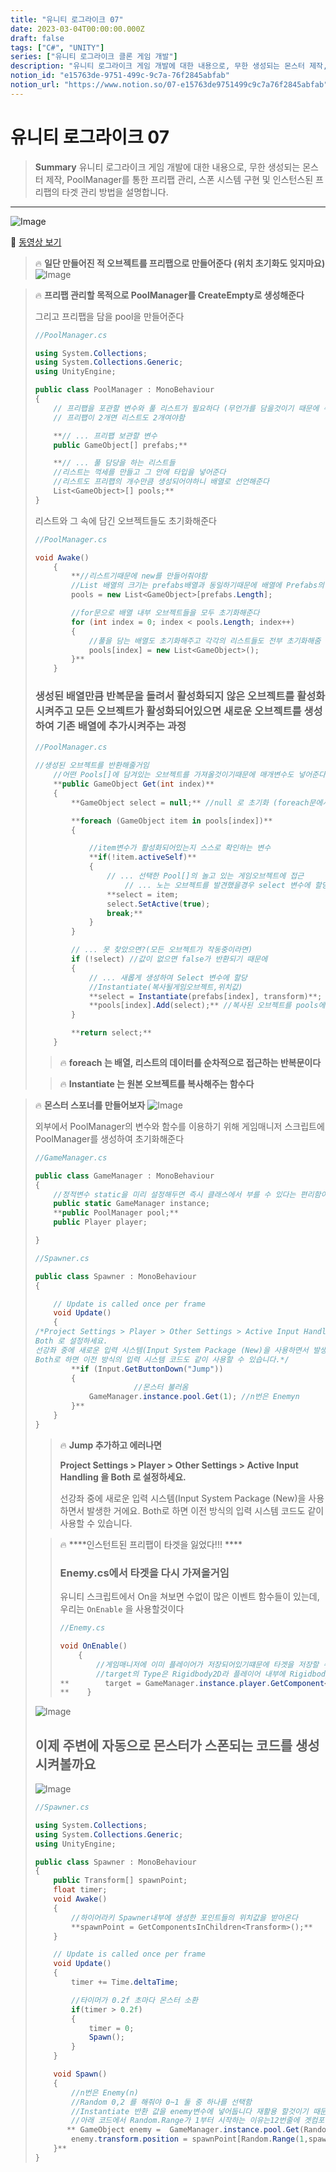 ```yaml
---
title: "유니티 로그라이크 07"
date: 2023-03-04T00:00:00.000Z
draft: false
tags: ["C#", "UNITY"]
series: ["유니티 로그라이크 클론 게임 개발"]
description: "유니티 로그라이크 게임 개발에 대한 내용으로, 무한 생성되는 몬스터 제작, PoolManager를 통한 프리팹 관리, 스폰 시스템 구현 및 인스턴스된 프리팹의 타겟 관리 방법을 설명합니다."
notion_id: "e15763de-9751-499c-9c7a-76f2845abfab"
notion_url: "https://www.notion.so/07-e15763de9751499c9c7a76f2845abfab"
---
```


# 유니티 로그라이크 07

> **Summary**
> 유니티 로그라이크 게임 개발에 대한 내용으로, 무한 생성되는 몬스터 제작, PoolManager를 통한 프리팹 관리, 스폰 시스템 구현 및 인스턴스된 프리팹의 타겟 관리 방법을 설명합니다.

---

![Image](https://prod-files-secure.s3.us-west-2.amazonaws.com/09ccd4d5-876c-4bba-bbdf-cc77a0a11257/26d6fe28-ad63-4ce0-b9cc-6e89e0aa90d3/Untitled.png?X-Amz-Algorithm=AWS4-HMAC-SHA256&X-Amz-Content-Sha256=UNSIGNED-PAYLOAD&X-Amz-Credential=ASIAZI2LB4662UT3D44L%2F20250724%2Fus-west-2%2Fs3%2Faws4_request&X-Amz-Date=20250724T102221Z&X-Amz-Expires=3600&X-Amz-Security-Token=IQoJb3JpZ2luX2VjEAIaCXVzLXdlc3QtMiJIMEYCIQCODBGM9jFGV9GUvN%2B%2FfNJ%2BX3Rra8fmNmy%2FI1V8sirzOAIhAIexVdVFBifsNORCpvw9u9WAq%2FddirpPw4tE%2Fm9lBEo4Kv8DCCoQABoMNjM3NDIzMTgzODA1Igx6cpuyZSXoJWJ0kUEq3AOJMNgRhds4u79%2FXY4%2BV2RPBo8CVXrYFWcJYoALxeDMoihKroKaz4OlryMQf9VodVwb2UjEb2MVftiyWoPDUUyVSWnsQaNDvU5CVrnKfoeqxMrkLYUTDDshTA52VKoPQtufHJZ64K5gaRoNxBaFXfF%2FdTMAVtZNFd2pPk%2B70o9%2BV9vKiHPkVyv2GiVssOaAoW%2FkSDkQjwAVb6UlnGe4P8jdkM0pTAHloMZUQ0Lo0%2FW0e6xmqq7ppTsCkeMnssV7iurCarAVODRk3ji772oY7A8g8f9SnpvNAmXTT7N%2BzDNrY8ZKO4APc4N9MevOCzqX1zxfdQQGcGqTVUyGbK%2FkRG07QzpgJvNPDEUbl3Yck8h4jOTYoMAjOU8aHbSh%2FC6vJBBN23jLciZ%2BDxzMWWuooIVKbDuYfZe%2FKIeVoZ9X2GqTq2UxudvAwFbTKnCtIv9prbO%2B6c1dRXRU1IHhSdD3ssml9qTjwkHbAMnaJBCwhR6ygI2%2FE0hZT7b1HunBl2GxooqioLMVoTjsRYTIEAHVtPFQsyb1u%2BRw%2B97m%2FEZ8Cx46jyKZ00xkS%2Bdv6d1Lk5I3ECPViDFSkMN4nmTfAC47MwLDDinBCRbCG%2F1zF6VLNincfJTThyaJeQEHj4s4JjC09ofEBjqkAd0LH9ff1lyC7Vn9vmgYmCB%2Fd10IC9TtOOBvIoE%2Fpcj%2BKZDy5TRYeYgI1m2i3ALDiczgr98V709qPNSMcaCT%2FC%2FMgV9bbc2IAwqZQJU8yi0jcmAodiAO3k0bzet0%2BYZIZLs6hc9ridCbXzgm2Rfm56%2FXtUQ063NTjR4jNkMLuVJ5ioHHaA0TJVsqIPxii7iHbP0yxeyjYEAjTNksa1kSY3fVodJ3&X-Amz-Signature=d9471bfd8d6f08078f215d193dac722801544e2f5f3f7ff7f48ad324dd1f5a96&X-Amz-SignedHeaders=host&x-amz-checksum-mode=ENABLED&x-id=GetObject)

🎥 [동영상 보기](https://www.youtube.com/watch?v=A7mfPH8jyBE&list=PLO-mt5Iu5TeZF8xMHqtT_DhAPKmjF6i3x&index=8)

> 🔥 ****일단 만들어진 적 오브젝트를 프리팹으로 만들어준다 (위치 초기화도 잊지마요)****
> ![Image](https://prod-files-secure.s3.us-west-2.amazonaws.com/09ccd4d5-876c-4bba-bbdf-cc77a0a11257/821d2df6-72b0-439f-9772-d90c270569a7/Untitled.png?X-Amz-Algorithm=AWS4-HMAC-SHA256&X-Amz-Content-Sha256=UNSIGNED-PAYLOAD&X-Amz-Credential=ASIAZI2LB466SXZTCDJ2%2F20250724%2Fus-west-2%2Fs3%2Faws4_request&X-Amz-Date=20250724T102221Z&X-Amz-Expires=3600&X-Amz-Security-Token=IQoJb3JpZ2luX2VjEAIaCXVzLXdlc3QtMiJIMEYCIQC3XCp4l70ZTxDjDXpxD1w4vAai6Nrx4zGC%2FZ2xMI9mCAIhAJtKoE13vhqdZaKltDWqUvS2eCjKelQyrdKcnMqLAPNTKv8DCCsQABoMNjM3NDIzMTgzODA1IgxyoS%2BtCnUsN%2BdBO%2BEq3APz8sf1APkmvTtNH0Muu1aTbBH0Vl9MhOdft2N%2Bua8KnLkoWDlIf9u4RS7%2BhSNNylmD8bRHthGY1QRwtx6nxD1%2BgPpFP6IbU2vyTNcP2I3Gs8gz4LB6e5I9XUB5JHfAf1zzHmmxJuNPZrP3uAQuy3%2B7iJrZQODT5OhsEC4d9GVyRwr0IsAkQlRh57RxdZ1K1fCBHKqSgENGxSXFMmIeFB7D%2Bg3rWdUiPfKdzzXSOZLHKsUfPzskCpLPaPis%2FZ%2Fde9aH4YshjpA6Mq1P%2F90SAlAYfWEebeq4GaYim8h3fgA03PQbwio6tz2AzvQ9L5R6CVoGUXin%2BCE31qMy9xH%2BCGqT0iHO5FHkiHrQ%2F5g9R0s9DGj1nmH0XMoDseJhYnVAptz0kUnAZ%2F%2FWrIuFM39%2Bar7z6PzqR0JbOJcFTUVNdIRzkLx%2FbojEOe9MMN7frxfkoZCiRoNesLwljb9Ba7hkv6Ce84n7D9QvDe6xEGCH%2FfJ6P8DnyqJ40vHcbzrBkoD61TR3pY6mTgKxUSqVww9%2FL%2BYHRctOYYFlxt1gyQwOlY2of8pM%2FEOntRCUi81Yk5Z4v%2FWshNyebu3NuQmIvuoykBA%2Ff%2F66ch%2BZLtcFgpcXyT0DX7rbWLVJmrg8ZXQcFzDf9ofEBjqkAVsMj1lwGNTBRCQVHyVQ5njhZcSQowKUxTEExLWXIHGioLj3V%2FluDex7z5Vz7vZ4ymuT%2BKPnwKH0L1A9Zvyxpv33npkFRewI%2B71rwAN3p%2FNQ7iczNhYL9ZykBDatZkgeAUkFbfAutQckMkCBfrLAgcPmDO9IGliUWTHHTbSFHr3JWvFPubG6eLCPvZqWzecpYATGKJjHfh9ofvWizVQHkBxP%2BPQg&X-Amz-Signature=4acc6d5c601a7d3be87d8e53c60953697175fbba1a4556c8b5615d3f22408cb3&X-Amz-SignedHeaders=host&x-amz-checksum-mode=ENABLED&x-id=GetObject)
>
>

> 🔥 ****프리팹 관리할 목적으로 PoolManager를 CreateEmpty로 생성해준다****
>
> 그리고 프리팹을 담을 pool을 만들어준다
>
> ```c#
> //PoolManager.cs
>
> using System.Collections;
> using System.Collections.Generic;
> using UnityEngine;
>
> public class PoolManager : MonoBehaviour
> {
>     // 프리팹을 포관할 변수와 풀 리스트가 필요하다 (무언가를 담을것이기 때문에 수영장'풀' 이라고 함...)
>     // 프리팹이 2개면 리스트도 2개여야함
>
>     **// ... 프리팹 보관할 변수
>     public GameObject[] prefabs;**
>
>     **// ... 풀 담당을 하는 리스트들
>     //리스트는 꺽세를 만들고 그 안에 타입을 넣어준다
>     //리스트도 프리팹의 개수만큼 생성되어야하니 배열로 선언해준다
>     List<GameObject>[] pools;**
> }
> ```
>
> 리스트와 그 속에 담긴 오브젝트들도 초기화해준다
>
> ```c#
> //PoolManager.cs
>
> void Awake() 
>     {
>         **//리스트기때문에 new를 만들어줘야함
>         //List 배열의 크기는 prefabs배열과 동일하기때문에 배열에 Prefabs의 길이를 넣어준다
>         pools = new List<GameObject>[prefabs.Length];
>
>         //for문으로 배열 내부 오브젝트들을 모두 초기화해준다
>         for (int index = 0; index < pools.Length; index++)
>         {
>             //풀을 담는 배열도 초기화해주고 각각의 리스트들도 전부 초기화해줌
>             pools[index] = new List<GameObject>();
>         }**
>     }
> ```
>
> ### 생성된 배열만큼 반복문을 돌려서 활성화되지 않은 오브젝트를 활성화시켜주고 모든 오브젝트가 활성화되어있으면 새로운 오브젝트를 생성하여 기존 배열에 추가시켜주는 과정
>
> ```c#
> //PoolManager.cs
>
> //생성된 오브젝트를 반환해줄거임
>     //어떤 Pools[]에 담겨있는 오브젝트를 가져올것이기때문에 매개변수도 넣어준다
>     **public GameObject Get(int index)**
>     {
>         **GameObject select = null;** //null 로 초기화 (foreach문에서 오브젝트를 넣어줄거임)
>
>         **foreach (GameObject item in pools[index])**
>         {
>
>             //item변수가 활성화되어있는지 스스로 확인하는 변수
>             **if(!item.activeSelf)**
>             {
>                 // ... 선택한 Pool[]의 놀고 있는 게임오브젝트에 접근
>                     // ... 노는 오브젝트를 발견했을경우 select 변수에 할당
>                 **select = item;
>                 select.SetActive(true);
>                 break;**
>             }
>         }
>
>         // ... 못 찾았으면?(모든 오브젝트가 작동중이라면)
>         if (!select) //값이 없으면 false가 반환되기 때문에
>         {
>             // ... 새롭게 생성하여 Select 변수에 할당
>             //Instantiate(복사될게임오브젝트,위치값)
>             **select = Instantiate(prefabs[index], transform)**; //오브젝트 생성하고
>             **pools[index].Add(select);** //복사된 오브젝트를 pools에 등록해준다
>         }
>
>         **return select;**
>     }
> ```
>
> > 🔥 **foreach 는 배열, 리스트의 데이터를 순차적으로 접근하는 반복문이다**
>
> > 🔥 **Instantiate 는 원본 오브젝트를 복사해주는 함수다**
>
>

> 🔥 ****몬스터 스포너를 만들어보자****
> ![Image](https://prod-files-secure.s3.us-west-2.amazonaws.com/09ccd4d5-876c-4bba-bbdf-cc77a0a11257/643c3c3b-9e14-468b-a605-bad5d90e98dd/Untitled.png?X-Amz-Algorithm=AWS4-HMAC-SHA256&X-Amz-Content-Sha256=UNSIGNED-PAYLOAD&X-Amz-Credential=ASIAZI2LB4664SYXAHCR%2F20250724%2Fus-west-2%2Fs3%2Faws4_request&X-Amz-Date=20250724T102222Z&X-Amz-Expires=3600&X-Amz-Security-Token=IQoJb3JpZ2luX2VjEAIaCXVzLXdlc3QtMiJHMEUCIQDRoAXUosLx9k5WgfFPWJkhKXGzsxNTwGuy155x%2BHVyUQIgOkKwBcBFHmRT1QwCnezCv%2BS8T8eQRlW2BK0VJTDR9Xwq%2FwMIKhAAGgw2Mzc0MjMxODM4MDUiDBiGGnsE3CJiqb3OICrcA7bzHc%2BeKudaV7bi6ag0j6NgOM%2BhpWMJNN31XlMFnceSOJ2FTWKyeVgm0qftVnSifdNBk3U%2B3rIm1M%2FY6dRBLUnNUhEbHjJA8s2PaouMotpx7xrSLDGNzWLjnfuct2Bl4PMEZEDV03vMcZ30xnVQ2FkipTvJqvd19guusHxZIy8%2By4EoIMQzh6OLUcvkDLdQadqPRqfNWt7nG6IyxxIMu2VQ7Ob3RaTd1oijmYCy76sJN0mjFKuXpCL%2FBqv5gKoSd5hiuNjYyvUY4xoHqFBLEvk7Ct1Gg41D0hZXQqVWwlmVLsWfPgC9aekcYq1etjXKiWzQqIPoG5lEXiEndMaD%2Fl9VUyVwYKV2K%2BY%2Fk6ystap%2BBvpFWCN2VjpeBguya1NbzfE8VQ1%2BCFFqrrp0%2FiGSjqBscxs1k7baVXKpZhDGtnoyotQt%2BfkbBP3QDXpdZU8wUgNU35HxVl2QkULhqLBhReyOCf6O5bjgHSAN6HohbNo97GGi%2BP5TPI0eiEz%2FwQmn%2FBMzYCEwhSvxEzE3fxqS2s7pTPI4e%2F7km4RL79G60ud241MHlVw8BGcIFDVfTcZwKNqY46hF4cclxhyQjGOOjrFe0GlE2rFX90aQteT%2BX316%2FZD6KEW86PKKXSTFMM72h8QGOqUBetwVQtFzOGSIH1%2FcukUc9fnKe7NmF573AM4eWFu1O%2BYAYFbMPtQDxnw%2BGhO0ZukCllFJ5R9DJkSEvqW5BS7DJhhONw3M18dm2uLdtiGBF1B1rPRcnWv9sz4Q7iCccLHivrBYd4BI4CJOKSxAehBgveI4KiquImAXY47rmDNLvMrTd23GQK2PDvWeNk%2B5yC8exGFUJaWr71Mmrvw6ojMIH5Q1Rxdg&X-Amz-Signature=9ed81e19ac533c52ef5f6ded77d1a79e8b168e269ccb8561cbbcdd23de70e134&X-Amz-SignedHeaders=host&x-amz-checksum-mode=ENABLED&x-id=GetObject)
>
>
> 외부에서 PoolManager의 변수와 함수를 이용하기 위해 게임매니저 스크립트에 PoolManager를 생성하여 초기화해준다
>
> ```c#
> //GameManager.cs
>
> public class GameManager : MonoBehaviour
> {
>     //정적변수 static을 미리 설정해두면 즉시 클래스에서 부를 수 있다는 편리함이 있다
>     public static GameManager instance;
>     **public PoolManager pool;**
>     public Player player;
>
> }
> ```
>
> ```c#
> //Spawner.cs
>
> public class Spawner : MonoBehaviour
> {
>
>     // Update is called once per frame
>     void Update()
>     {
> /*Project Settings > Player > Other Settings > Active Input Handling 을 
> Both 로 설정하세요.
> 선강좌 중에 새로운 입력 시스템(Input System Package (New)을 사용하면서 발생한 거에요.
> Both로 하면 이전 방식의 입력 시스템 코드도 같이 사용할 수 있습니다.*/
>         **if (Input.GetButtonDown("Jump"))
>         {
> 						//몬스터 불러옴
>             GameManager.instance.pool.Get(1); //n번은 Enemyn
>         }**
>     }
> }
> ```
>
> > 🔥 **Jump 추가하고 에러나면**
> >
> > **Project Settings > Player > Other Settings > Active Input Handling 을 Both 로 설정하세요.**
> >
> > 선강좌 중에 새로운 입력 시스템(Input System Package (New)을 사용하면서 발생한 거에요.
> > Both로 하면 이전 방식의 입력 시스템 코드도 같이 사용할 수 있습니다.
> >
> >
>
> > 🔥 ****인스턴트된 프리팹이 타겟을 잃었다!!! ****
> > ### Enemy.cs에서 타겟을 다시 가져올거임
> >
> >
> > 유니티 스크립트에서 On을 쳐보면 수없이 많은 이벤트 함수들이 있는데, 우리는 `OnEnable` 을 사용할것이다
> >
> > ```c#
> > //Enemy.cs
> >
> > void OnEnable()
> >     {
> >         //게임매니저에 이미 플레이어가 저장되어있기떄문에 타겟을 저장할 수 있음
> >         //target의 Type은 Rigidbody2D라 플레이어 내부에 Rigidbody2D를 불러와야한다
> > **        target = GameManager.instance.player.GetComponent<Rigidbody2D>();
> > **    }
> > ```
> >
> >
>
> ![Image](https://prod-files-secure.s3.us-west-2.amazonaws.com/09ccd4d5-876c-4bba-bbdf-cc77a0a11257/0b5df2bd-8bda-4da0-abfd-63920db79301/Untitled.png?X-Amz-Algorithm=AWS4-HMAC-SHA256&X-Amz-Content-Sha256=UNSIGNED-PAYLOAD&X-Amz-Credential=ASIAZI2LB4664SYXAHCR%2F20250724%2Fus-west-2%2Fs3%2Faws4_request&X-Amz-Date=20250724T102222Z&X-Amz-Expires=3600&X-Amz-Security-Token=IQoJb3JpZ2luX2VjEAIaCXVzLXdlc3QtMiJHMEUCIQDRoAXUosLx9k5WgfFPWJkhKXGzsxNTwGuy155x%2BHVyUQIgOkKwBcBFHmRT1QwCnezCv%2BS8T8eQRlW2BK0VJTDR9Xwq%2FwMIKhAAGgw2Mzc0MjMxODM4MDUiDBiGGnsE3CJiqb3OICrcA7bzHc%2BeKudaV7bi6ag0j6NgOM%2BhpWMJNN31XlMFnceSOJ2FTWKyeVgm0qftVnSifdNBk3U%2B3rIm1M%2FY6dRBLUnNUhEbHjJA8s2PaouMotpx7xrSLDGNzWLjnfuct2Bl4PMEZEDV03vMcZ30xnVQ2FkipTvJqvd19guusHxZIy8%2By4EoIMQzh6OLUcvkDLdQadqPRqfNWt7nG6IyxxIMu2VQ7Ob3RaTd1oijmYCy76sJN0mjFKuXpCL%2FBqv5gKoSd5hiuNjYyvUY4xoHqFBLEvk7Ct1Gg41D0hZXQqVWwlmVLsWfPgC9aekcYq1etjXKiWzQqIPoG5lEXiEndMaD%2Fl9VUyVwYKV2K%2BY%2Fk6ystap%2BBvpFWCN2VjpeBguya1NbzfE8VQ1%2BCFFqrrp0%2FiGSjqBscxs1k7baVXKpZhDGtnoyotQt%2BfkbBP3QDXpdZU8wUgNU35HxVl2QkULhqLBhReyOCf6O5bjgHSAN6HohbNo97GGi%2BP5TPI0eiEz%2FwQmn%2FBMzYCEwhSvxEzE3fxqS2s7pTPI4e%2F7km4RL79G60ud241MHlVw8BGcIFDVfTcZwKNqY46hF4cclxhyQjGOOjrFe0GlE2rFX90aQteT%2BX316%2FZD6KEW86PKKXSTFMM72h8QGOqUBetwVQtFzOGSIH1%2FcukUc9fnKe7NmF573AM4eWFu1O%2BYAYFbMPtQDxnw%2BGhO0ZukCllFJ5R9DJkSEvqW5BS7DJhhONw3M18dm2uLdtiGBF1B1rPRcnWv9sz4Q7iCccLHivrBYd4BI4CJOKSxAehBgveI4KiquImAXY47rmDNLvMrTd23GQK2PDvWeNk%2B5yC8exGFUJaWr71Mmrvw6ojMIH5Q1Rxdg&X-Amz-Signature=4b48730d5616b807b6aa78af285c1fd1d6fa277ca4d9f4c69882fa4d8cc39e88&X-Amz-SignedHeaders=host&x-amz-checksum-mode=ENABLED&x-id=GetObject)
>
>
> ## 이제 주변에 자동으로 몬스터가 스폰되는 코드를 생성시켜볼까요
>
> ![Image](https://prod-files-secure.s3.us-west-2.amazonaws.com/09ccd4d5-876c-4bba-bbdf-cc77a0a11257/f326f954-f8db-4abc-a873-5d8885a97e70/Untitled.png?X-Amz-Algorithm=AWS4-HMAC-SHA256&X-Amz-Content-Sha256=UNSIGNED-PAYLOAD&X-Amz-Credential=ASIAZI2LB4664SYXAHCR%2F20250724%2Fus-west-2%2Fs3%2Faws4_request&X-Amz-Date=20250724T102222Z&X-Amz-Expires=3600&X-Amz-Security-Token=IQoJb3JpZ2luX2VjEAIaCXVzLXdlc3QtMiJHMEUCIQDRoAXUosLx9k5WgfFPWJkhKXGzsxNTwGuy155x%2BHVyUQIgOkKwBcBFHmRT1QwCnezCv%2BS8T8eQRlW2BK0VJTDR9Xwq%2FwMIKhAAGgw2Mzc0MjMxODM4MDUiDBiGGnsE3CJiqb3OICrcA7bzHc%2BeKudaV7bi6ag0j6NgOM%2BhpWMJNN31XlMFnceSOJ2FTWKyeVgm0qftVnSifdNBk3U%2B3rIm1M%2FY6dRBLUnNUhEbHjJA8s2PaouMotpx7xrSLDGNzWLjnfuct2Bl4PMEZEDV03vMcZ30xnVQ2FkipTvJqvd19guusHxZIy8%2By4EoIMQzh6OLUcvkDLdQadqPRqfNWt7nG6IyxxIMu2VQ7Ob3RaTd1oijmYCy76sJN0mjFKuXpCL%2FBqv5gKoSd5hiuNjYyvUY4xoHqFBLEvk7Ct1Gg41D0hZXQqVWwlmVLsWfPgC9aekcYq1etjXKiWzQqIPoG5lEXiEndMaD%2Fl9VUyVwYKV2K%2BY%2Fk6ystap%2BBvpFWCN2VjpeBguya1NbzfE8VQ1%2BCFFqrrp0%2FiGSjqBscxs1k7baVXKpZhDGtnoyotQt%2BfkbBP3QDXpdZU8wUgNU35HxVl2QkULhqLBhReyOCf6O5bjgHSAN6HohbNo97GGi%2BP5TPI0eiEz%2FwQmn%2FBMzYCEwhSvxEzE3fxqS2s7pTPI4e%2F7km4RL79G60ud241MHlVw8BGcIFDVfTcZwKNqY46hF4cclxhyQjGOOjrFe0GlE2rFX90aQteT%2BX316%2FZD6KEW86PKKXSTFMM72h8QGOqUBetwVQtFzOGSIH1%2FcukUc9fnKe7NmF573AM4eWFu1O%2BYAYFbMPtQDxnw%2BGhO0ZukCllFJ5R9DJkSEvqW5BS7DJhhONw3M18dm2uLdtiGBF1B1rPRcnWv9sz4Q7iCccLHivrBYd4BI4CJOKSxAehBgveI4KiquImAXY47rmDNLvMrTd23GQK2PDvWeNk%2B5yC8exGFUJaWr71Mmrvw6ojMIH5Q1Rxdg&X-Amz-Signature=8f0df753e8dd10af6ff50f9f5dc4c19cfdfd209559f4b474bd47d3cd43ae1aea&X-Amz-SignedHeaders=host&x-amz-checksum-mode=ENABLED&x-id=GetObject)
>
> ```c#
> //Spawner.cs
>
> using System.Collections;
> using System.Collections.Generic;
> using UnityEngine;
>
> public class Spawner : MonoBehaviour
> {
>     public Transform[] spawnPoint;
>     float timer;
>     void Awake() 
>     {
>         //하이어라키 Spawner내부에 생성한 포인트들의 위치값을 받아온다
>         **spawnPoint = GetComponentsInChildren<Transform>();**
>     }
>
>     // Update is called once per frame
>     void Update()
>     {
>         timer += Time.deltaTime;
>
>         //타이머가 0.2f 초마다 몬스터 소환
>         if(timer > 0.2f)
>         {
>             timer = 0;
>             Spawn();
>         }
>     }
>
>     void Spawn()
>     {
>         //n번은 Enemy(n)
>         //Random 0,2 를 해줘야 0~1 둘 중 하나를 선택함
>         //Instantiate 반환 값을 enemy변수에 넣어둡니다 재활용 할것이기 때문입니다
>         //아래 코드에서 Random.Range가 1부터 시작하는 이유는12번줄에 겟컴포넌트를 할때 스스로도 포함하기때문에 0이 아니라 2로 시작해야한다
>        ** GameObject enemy =  GameManager.instance.pool.Get(Random.Range(0,2));
>         enemy.transform.position = spawnPoint[Random.Range(1,spawnPoint.Length)].position;
>     }**
> }
> ```
>
>


